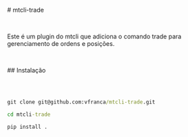 \# mtcli-trade

   

Este é um plugin do mtcli que adiciona o comando trade para gerenciamento de ordens e posições.

   

\## Instalação

&nbsp; 

```cmd

git clone git@github.com:vfranca/mtcli-trade.git

cd mtcli-trade

pip install .

```



